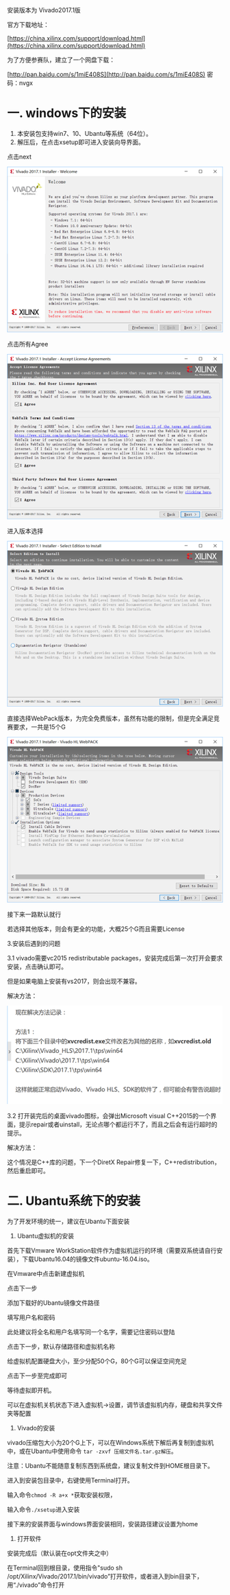 安装版本为 Vivado2017.1版

官方下载地址：

[https://china.xilinx.com/support/download.html](https://china.xilinx.com/support/download.html)

为了方便参赛队，建立了一个网盘下载：

[http://pan.baidu.com/s/1miE408S](http://pan.baidu.com/s/1miE408S)   密码：nvgx

# 一. windows下的安装

1. 本安装包支持win7、10、Ubantu等系统（64位）。
2. 解压后，在点击xsetup即可进入安装向导界面。

点击next

![](/assets/import.png)

点击所有Agree

![](/assets/import1.png)

进入版本选择

![](/assets/import2.png)

直接选择WebPack版本，为完全免费版本，虽然有功能的限制，但是完全满足竞赛要求，一共是15个G

![](/assets/import4.png)

接下来一路默认就行

若选择其他版本，则会有更全的功能，大概25个G而且需要License

3.安装后遇到的问题

3.1 vivado需要vc2015 redistributable packages，安装完成后第一次打开会要求安装，点击确认即可。

但是如果电脑上安装有vs2017，则会出现不兼容。

解决方法：

![](/assets/import6.png)

3.2 打开装完后的桌面vivado图标，会弹出Microsoft visual C++2015的一个界面，提示repair或者uinstall，无论点哪个都运行不了，而且之后会有运行超时的提示。

解决方法：

这个情况是C++库的问题，下一个DiretX Repair修复一下，C++redistribution，然后重启即可。

# 二. Ubantu系统下的安装

为了开发环境的统一，建议在Ubantu下面安装

1. Ubantu虚拟机的安装

首先下载Vmware WorkStation软件作为虚拟机运行的环境（需要双系统请自行安装），下载Ubantu16.04的镜像文件ubuntu-16.04.iso。

在Vmware中点击新建虚拟机

点击下一步

添加下载好的Ubantu镜像文件路径

填写用户名和密码

此处建议将全名和用户名填写同一个名字，需要记住密码以登陆

点击下一步，默认存储路径和虚拟机名称

给虚拟机配置硬盘大小，至少分配50个G，80个G可以保证空间充足

点击下一步至完成即可

等待虚拟即开机。

可以在虚拟机关机状态下进入虚拟机-&gt;设置，调节该虚拟机内存，硬盘和共享文件夹等配置

1. Vivado的安装

vivado压缩包大小为20个G上下，可以在Windows系统下解后再复制到虚拟机中，或在Ubantu中使用命令 `tar -zxvf 压缩文件名.tar.gz解压`。

注意：Ubantu不能随意复制东西到系统盘，建议复制文件到HOME根目录下。

进入到安装包目录中，右键使用Terminal打开。

输入命令`chmod -R a+x *`获取安装权限，

输入命令`./xsetup`进入安装

接下来的安装界面与windows界面安装相同，安装路径建议设置为home

1. 打开软件

安装完成后（默认装在opt文件夹之中）

在Terminal回到根目录，使用指令"sudo sh /opt/Xilinx/Vivado/2017.1/bin/vivado”打开软件，或者进入到bin目录下，用“./vivado”命令打开

